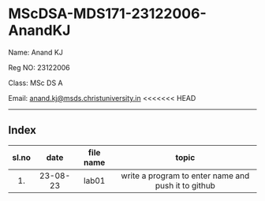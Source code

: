 # MScDSA-MDS171-23122006-AnandKJ

Name: Anand KJ

Reg NO: 23122006

Class: MSc DS A

Email: anand.kj@msds.christuniversity.in 
<<<<<<< HEAD

***
## Index
|sl.no|date|file name|topic|
|:----:|:----:|:---:|:----:|
|1.|23-08-23|lab01|write a program to enter name and push it to github|

